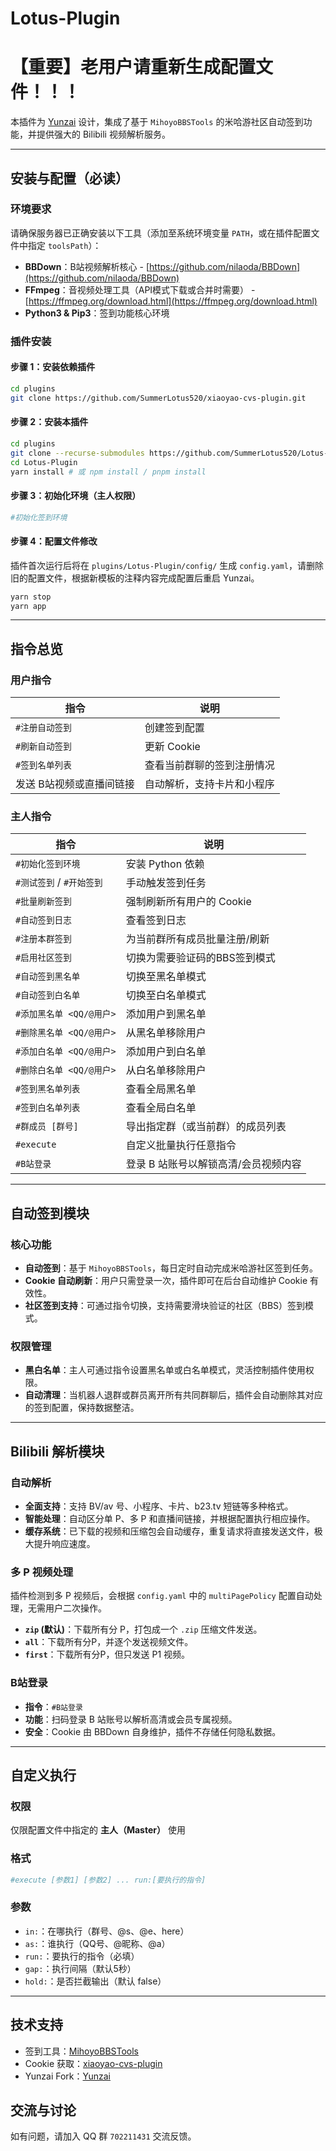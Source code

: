 
# Lotus-Plugin

# **【重要】老用户请重新生成配置文件！！！**

本插件为 [Yunzai](https://github.com/SummerLotus520/Miao-Yunzai/) 设计，集成了基于 `MihoyoBBSTools` 的米哈游社区自动签到功能，并提供强大的 Bilibili 视频解析服务。

---

## 安装与配置（必读）

### 环境要求

请确保服务器已正确安装以下工具（添加至系统环境变量 `PATH`，或在插件配置文件中指定 `toolsPath`）：

- **BBDown**：B站视频解析核心 - [https://github.com/nilaoda/BBDown](https://github.com/nilaoda/BBDown)
- **FFmpeg**：音视频处理工具（API模式下载或合并时需要） - [https://ffmpeg.org/download.html](https://ffmpeg.org/download.html)
- **Python3 & Pip3**：签到功能核心环境

### 插件安装

#### 步骤 1：安装依赖插件

```bash
cd plugins
git clone https://github.com/SummerLotus520/xiaoyao-cvs-plugin.git
```

#### 步骤 2：安装本插件

```bash
cd plugins
git clone --recurse-submodules https://github.com/SummerLotus520/Lotus-Plugin.git
cd Lotus-Plugin
yarn install # 或 npm install / pnpm install
```

#### 步骤 3：初始化环境（主人权限）

```bash
#初始化签到环境
```

#### 步骤 4：配置文件修改

插件首次运行后将在 `plugins/Lotus-Plugin/config/` 生成 `config.yaml`，请删除旧的配置文件，根据新模板的注释内容完成配置后重启 Yunzai。

```bash
yarn stop
yarn app
```

---

## 指令总览

### 用户指令

| 指令 | 说明 |
|---|---|
| `#注册自动签到` | 创建签到配置 |
| `#刷新自动签到` | 更新 Cookie |
| `#签到名单列表` | 查看当前群聊的签到注册情况 |
| 发送 B站视频或直播间链接 | 自动解析，支持卡片和小程序 |

### 主人指令

| 指令 | 说明 |
|---|---|
| `#初始化签到环境` | 安装 Python 依赖 |
| `#测试签到` / `#开始签到` | 手动触发签到任务 |
| `#批量刷新签到` | 强制刷新所有用户的 Cookie |
| `#自动签到日志` | 查看签到日志 |
| `#注册本群签到` | 为当前群所有成员批量注册/刷新 |
| `#启用社区签到` | 切换为需要验证码的BBS签到模式 |
| `#自动签到黑名单` | 切换至黑名单模式 |
| `#自动签到白名单` | 切换至白名单模式 |
| `#添加黑名单 <QQ/@用户>` | 添加用户到黑名单 |
| `#删除黑名单 <QQ/@用户>` | 从黑名单移除用户 |
| `#添加白名单 <QQ/@用户>` | 添加用户到白名单 |
| `#删除白名单 <QQ/@用户>` | 从白名单移除用户 |
| `#签到黑名单列表` | 查看全局黑名单 |
| `#签到白名单列表` | 查看全局白名单 |
| `#群成员 [群号]` | 导出指定群（或当前群）的成员列表 |
| `#execute` | 自定义批量执行任意指令 |
| `#B站登录` | 登录 B 站账号以解锁高清/会员视频内容 |

---

## 自动签到模块

### 核心功能
- **自动签到**：基于 `MihoyoBBSTools`，每日定时自动完成米哈游社区签到任务。
- **Cookie 自动刷新**：用户只需登录一次，插件即可在后台自动维护 Cookie 有效性。
- **社区签到支持**：可通过指令切换，支持需要滑块验证的社区（BBS）签到模式。

### 权限管理
- **黑白名单**：主人可通过指令设置黑名单或白名单模式，灵活控制插件使用权限。
- **自动清理**：当机器人退群或群员离开所有共同群聊后，插件会自动删除其对应的签到配置，保持数据整洁。

---

## Bilibili 解析模块

### 自动解析
- **全面支持**：支持 BV/av 号、小程序、卡片、b23.tv 短链等多种格式。
- **智能处理**：自动区分单 P、多 P 和直播间链接，并根据配置执行相应操作。
- **缓存系统**：已下载的视频和压缩包会自动缓存，重复请求将直接发送文件，极大提升响应速度。

### 多 P 视频处理
插件检测到多 P 视频后，会根据 `config.yaml` 中的 `multiPagePolicy` 配置自动处理，无需用户二次操作。
- **`zip` (默认)**：下载所有分 P，打包成一个 `.zip` 压缩文件发送。
- **`all`**：下载所有分P，并逐个发送视频文件。
- **`first`**：下载所有分P，但只发送 P1 视频。

### B站登录
- **指令**：`#B站登录`
- **功能**：扫码登录 B 站账号以解析高清或会员专属视频。
- **安全**：Cookie 由 BBDown 自身维护，插件不存储任何隐私数据。

---

## 自定义执行

### 权限
仅限配置文件中指定的 **主人（Master）** 使用

### 格式
```bash
#execute [参数1] [参数2] ... run:[要执行的指令]
```

### 参数
- `in:`：在哪执行（群号、@s、@e、here）
- `as:`：谁执行（QQ号、@昵称、@a）
- `run:`：要执行的指令（必填）
- `gap:`：执行间隔（默认5秒）
- `hold:`：是否拦截输出（默认 false）

---

## 技术支持

- 签到工具：[MihoyoBBSTools](https://github.com/Womsxd/MihoyoBBSTools)
- Cookie 获取：[xiaoyao-cvs-plugin](https://github.com/SummerLotus520/xiaoyao-cvs-plugin)
- Yunzai Fork：[Yunzai](https://github.com/SummerLotus520/Miao-Yunzai/)

## 交流与讨论

如有问题，请加入 QQ 群 `702211431` 交流反馈。